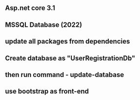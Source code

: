 ## Asp.net core 3.1
## MSSQL Database (2022)
## update all packages from dependencies
## Create database as "UserRegistrationDb"
## then run command - update-database
## use bootstrap as front-end
